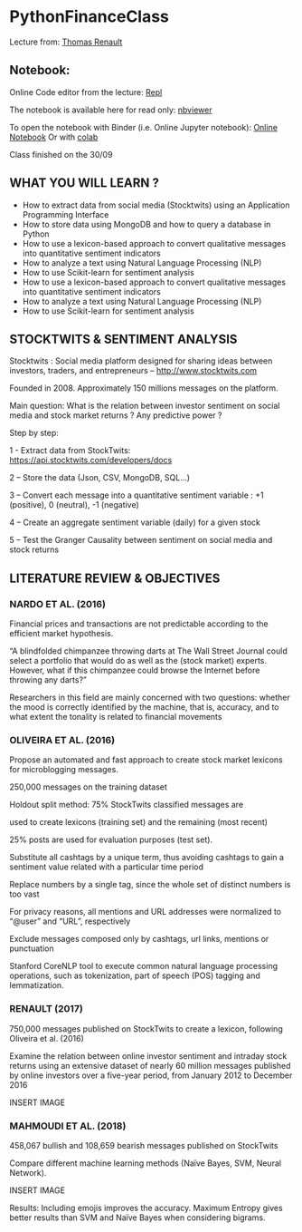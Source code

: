 # PythonFinanceClass

Lecture from: [Thomas Renault](http://thomas-renault.com/)

## Notebook:

Online Code editor from the lecture: [Repl](https://repl.it/@trenault/StockTwits101)

The notebook is available here for read only: [nbviewer](https://nbviewer.jupyter.org/github/thomaspernet/PythonFinanceClass/blob/master/FinancialProject.ipynb)

To open the notebook with Binder (i.e. Online Jupyter notebook): [Online Notebook](https://mybinder.org/v2/gh/thomaspernet/PythonFinanceClass/master?filepath=FinancialProject.ipynb) Or with [colab](https://drive.google.com/file/d/1qbbXN9nD5R7urt4Eu1kzZcORwK7mFS2y/view?usp=sharing)

Class finished on the 30/09

## WHAT YOU WILL LEARN ?

- How to extract data from social media (Stocktwits) using an Application
Programming Interface
- How to store data using MongoDB and how to query a database in Python
- How to use a lexicon-based approach to convert qualitative messages into
quantitative sentiment indicators
- How to analyze a text using Natural Language Processing (NLP)
- How to use Scikit-learn for sentiment analysis
- How to use a lexicon-based approach to convert qualitative messages into
quantitative sentiment indicators
- How to analyze a text using Natural Language Processing (NLP)
- How to use Scikit-learn for sentiment analysis

## STOCKTWITS & SENTIMENT ANALYSIS

Stocktwits : Social media platform designed for sharing ideas between investors, traders, and entrepreneurs – http://www.stocktwits.com

Founded in 2008. Approximately 150 millions messages on the platform.


Main question: What is the relation between investor sentiment on social media and stock market returns ? Any predictive power ?

Step by step:



1 - Extract data from StockTwits: https://api.stocktwits.com/developers/docs



2 – Store the data (Json, CSV, MongoDB, SQL…)



3 – Convert each message into a quantitative sentiment variable : +1 (positive), 0 (neutral), -1 (negative)



4 – Create an aggregate sentiment variable (daily) for a given stock



5 – Test the Granger Causality between sentiment on social media and stock returns

## LITERATURE REVIEW & OBJECTIVES

### NARDO ET AL. (2016)

Financial prices and transactions are not predictable according to the efficient market hypothesis.



“A  blindfolded  chimpanzee  throwing  darts  at  The  Wall  Street  Journal  could  select  a portfolio that would do as well as the (stock market) experts. However, what if this chimpanzee  could  browse  the  Internet  before  throwing  any  darts?”



Researchers  in  this  field  are  mainly  concerned  with  two  questions:  whether  the  mood  is  correctly identified by the machine, that is, accuracy, and to what extent the tonality is related to financial movements

### OLIVEIRA ET AL. (2016)

Propose an automated and fast approach to create stock market lexicons for microblogging messages.



250,000 messages on the training dataset



Holdout split method: 75% StockTwits classified messages are

used to create lexicons (training set) and the remaining (most recent)

25% posts are used for evaluation purposes (test set).

Substitute all cashtags by a unique term, thus avoiding cashtags to gain a sentiment value related with a particular time period



Replace numbers by a single tag, since the whole set of distinct numbers is too vast



For privacy reasons, all mentions and URL addresses were normalized to “@user” and “URL”, respectively



Exclude messages composed only by cashtags, url links, mentions or punctuation



Stanford CoreNLP tool to execute common natural language processing operations, such as tokenization, part of speech (POS) tagging and lemmatization.

### RENAULT (2017)

750,000 messages published on StockTwits to create a lexicon, following Oliveira et al. (2016)



Examine the relation between online investor sentiment and intraday stock returns using an extensive dataset of nearly 60 million messages published by online investors over a five-year period, from January 2012 to December 2016

INSERT IMAGE

### MAHMOUDI ET AL. (2018)

458,067 bullish and 108,659 bearish messages published on StockTwits



Compare different machine learning methods (Naïve Bayes, SVM, Neural Network).

INSERT IMAGE

Results: Including emojis improves the accuracy. Maximum Entropy gives better results than SVM and Naïve Bayes when considering bigrams.

